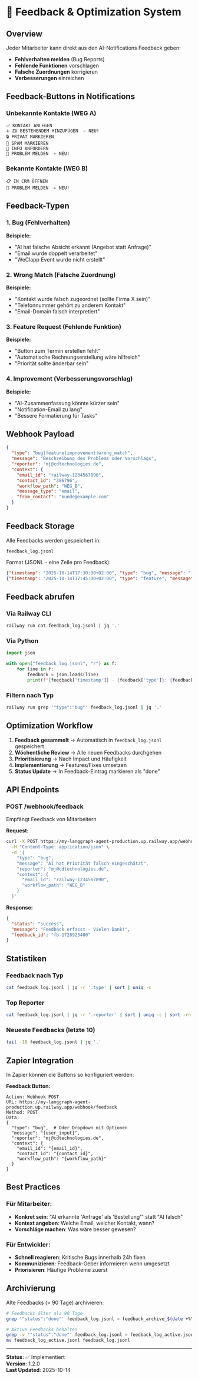 # 🐛 Feedback & Optimization System

## Overview

Jeder Mitarbeiter kann direkt aus den AI-Notifications Feedback geben:
- **Fehlverhalten melden** (Bug Reports)
- **Fehlende Funktionen** vorschlagen
- **Falsche Zuordnungen** korrigieren
- **Verbesserungen** einreichen

## Feedback-Buttons in Notifications

### Unbekannte Kontakte (WEG A)
```
✅ KONTAKT ANLEGEN
➕ ZU BESTEHENDEM HINZUFÜGEN  ← NEU!
🔒 PRIVAT MARKIEREN
🚫 SPAM MARKIEREN
📨 INFO ANFORDERN
🐛 PROBLEM MELDEN  ← NEU!
```

### Bekannte Kontakte (WEG B)
```
📋 IN CRM ÖFFNEN
🐛 PROBLEM MELDEN  ← NEU!
```

## Feedback-Typen

### 1. Bug (Fehlverhalten)
**Beispiele:**
- "AI hat falsche Absicht erkannt (Angebot statt Anfrage)"
- "Email wurde doppelt verarbeitet"
- "WeClapp Event wurde nicht erstellt"

### 2. Wrong Match (Falsche Zuordnung)
**Beispiele:**
- "Kontakt wurde falsch zugeordnet (sollte Firma X sein)"
- "Telefonnummer gehört zu anderem Kontakt"
- "Email-Domain falsch interpretiert"

### 3. Feature Request (Fehlende Funktion)
**Beispiele:**
- "Button zum Termin erstellen fehlt"
- "Automatische Rechnungserstellung wäre hilfreich"
- "Priorität sollte änderbar sein"

### 4. Improvement (Verbesserungsvorschlag)
**Beispiele:**
- "AI-Zusammenfassung könnte kürzer sein"
- "Notification-Email zu lang"
- "Bessere Formatierung für Tasks"

## Webhook Payload

```json
{
  "type": "bug|feature|improvement|wrong_match",
  "message": "Beschreibung des Problems oder Vorschlags",
  "reporter": "mj@cdtechnologies.de",
  "context": {
    "email_id": "railway-1234567890",
    "contact_id": "386796",
    "workflow_path": "WEG_B",
    "message_type": "email",
    "from_contact": "kunde@example.com"
  }
}
```

## Feedback Storage

Alle Feedbacks werden gespeichert in:
```
feedback_log.jsonl
```

Format (JSONL - eine Zeile pro Feedback):
```json
{"timestamp": "2025-10-14T17:30:00+02:00", "type": "bug", "message": "...", "context": {...}, "reporter": "...", "status": "new"}
{"timestamp": "2025-10-14T17:45:00+02:00", "type": "feature", "message": "...", "context": {...}, "reporter": "...", "status": "new"}
```

## Feedback abrufen

### Via Railway CLI
```bash
railway run cat feedback_log.jsonl | jq '.'
```

### Via Python
```python
import json

with open("feedback_log.jsonl", "r") as f:
    for line in f:
        feedback = json.loads(line)
        print(f"{feedback['timestamp']} - {feedback['type']}: {feedback['message']}")
```

### Filtern nach Typ
```bash
railway run grep '"type":"bug"' feedback_log.jsonl | jq '.'
```

## Optimization Workflow

1. **Feedback gesammelt** → Automatisch in `feedback_log.jsonl` gespeichert
2. **Wöchentliche Review** → Alle neuen Feedbacks durchgehen
3. **Prioritisierung** → Nach Impact und Häufigkeit
4. **Implementierung** → Features/Fixes umsetzen
5. **Status Update** → In Feedback-Eintrag markieren als "done"

## API Endpoints

### POST /webhook/feedback
Empfängt Feedback von Mitarbeitern

**Request:**
```bash
curl -X POST https://my-langgraph-agent-production.up.railway.app/webhook/feedback \
  -H "Content-Type: application/json" \
  -d '{
    "type": "bug",
    "message": "AI hat Priorität falsch eingeschätzt",
    "reporter": "mj@cdtechnologies.de",
    "context": {
      "email_id": "railway-1234567890",
      "workflow_path": "WEG_B"
    }
  }'
```

**Response:**
```json
{
  "status": "success",
  "message": "Feedback erfasst - Vielen Dank!",
  "feedback_id": "fb-1728923400"
}
```

## Statistiken

### Feedback nach Typ
```bash
cat feedback_log.jsonl | jq -r '.type' | sort | uniq -c
```

### Top Reporter
```bash
cat feedback_log.jsonl | jq -r '.reporter' | sort | uniq -c | sort -rn
```

### Neueste Feedbacks (letzte 10)
```bash
tail -10 feedback_log.jsonl | jq '.'
```

## Zapier Integration

In Zapier können die Buttons so konfiguriert werden:

**Feedback Button:**
```
Action: Webhook POST
URL: https://my-langgraph-agent-production.up.railway.app/webhook/feedback
Method: POST
Data:
{
  "type": "bug",  # Oder Dropdown mit Optionen
  "message": "{user_input}",
  "reporter": "mj@cdtechnologies.de",
  "context": {
    "email_id": "{email_id}",
    "contact_id": "{contact_id}",
    "workflow_path": "{workflow_path}"
  }
}
```

## Best Practices

### Für Mitarbeiter:
- **Konkret sein**: "AI erkannte 'Anfrage' als 'Bestellung'" statt "AI falsch"
- **Kontext angeben**: Welche Email, welcher Kontakt, wann?
- **Vorschläge machen**: Was wäre besser gewesen?

### Für Entwickler:
- **Schnell reagieren**: Kritische Bugs innerhalb 24h fixen
- **Kommunizieren**: Feedback-Geber informieren wenn umgesetzt
- **Priorisieren**: Häufige Probleme zuerst

## Archivierung

Alte Feedbacks (> 90 Tage) archivieren:
```bash
# Feedbacks älter als 90 Tage
grep '"status":"done"' feedback_log.jsonl > feedback_archive_$(date +%Y%m).jsonl

# Aktive Feedbacks behalten
grep -v '"status":"done"' feedback_log.jsonl > feedback_log_active.jsonl
mv feedback_log_active.jsonl feedback_log.jsonl
```

---

**Status**: ✅ Implementiert  
**Version**: 1.2.0  
**Last Updated**: 2025-10-14
